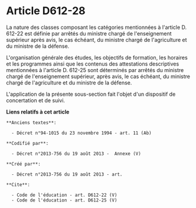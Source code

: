 # Article D612-28

La nature des classes composant les catégories mentionnées à l'article D. 612-22 est définie par arrêtés du ministre chargé
de l'enseignement supérieur après avis, le cas échéant, du ministre chargé de l'agriculture et du ministre de la défense. 

L'organisation générale des études, les objectifs de formation, les horaires et les programmes ainsi que les contenus des
attestations descriptives mentionnées à l'article D. 612-25 sont déterminés par arrêtés du ministre chargé de l'enseignement
supérieur, après avis, le cas échéant, du ministre chargé de l'agriculture et du ministre de la défense. 

L'application de la présente sous-section fait l'objet d'un dispositif de concertation et de suivi.

**Liens relatifs à cet article**

	**Anciens textes**:

	  - Décret n°94-1015 du 23 novembre 1994 - art. 11 (Ab)

	**Codifié par**:

	  - Décret n°2013-756 du 19 août 2013 -  Annexe (V)

	**Créé par**:

	  - Décret n°2013-756 du 19 août 2013 - art.

	**Cite**:

	  - Code de l'éducation - art. D612-22 (V)
	  - Code de l'éducation - art. D612-25 (V)

